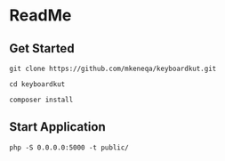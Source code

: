 # ReadMe

## Get Started

`git clone https://github.com/mkeneqa/keyboardkut.git`

`cd keyboardkut`

`composer install`

## Start Application

`php -S 0.0.0.0:5000 -t public/`